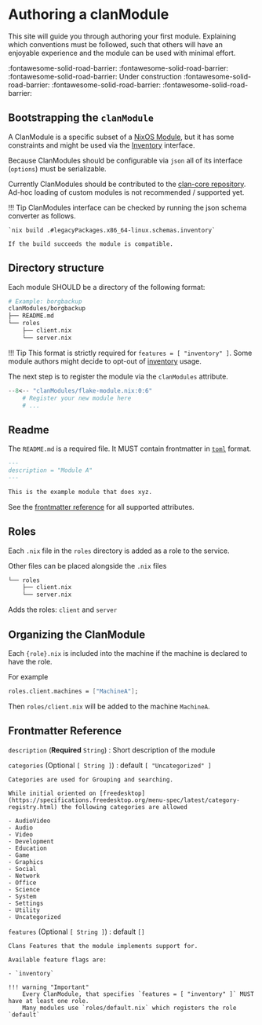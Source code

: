 # Authoring a clanModule

This site will guide you through authoring your first module. Explaining which conventions must be followed, such that others will have an enjoyable experience and the module can be used with minimal effort.

:fontawesome-solid-road-barrier: :fontawesome-solid-road-barrier: :fontawesome-solid-road-barrier:
Under construction
:fontawesome-solid-road-barrier: :fontawesome-solid-road-barrier: :fontawesome-solid-road-barrier:

## Bootstrapping the `clanModule`

A ClanModule is a specific subset of a [NixOS Module](https://nix.dev/tutorials/module-system/index.html), but it has some constraints and might be used via the [Inventory](../manual/inventory.md) interface.

Because ClanModules should be configurable via `json` all of its interface (`options`) must be serializable.

Currently ClanModules should be contributed to the [clan-core repository](https://git.clan.lol/clan/clan-core). Ad-hoc loading of custom modules is not recommended / supported yet.

!!! Tip
    ClanModules interface can be checked by running the json schema converter as follows.

    `nix build .#legacyPackages.x86_64-linux.schemas.inventory`

    If the build succeeds the module is compatible.

## Directory structure

Each module SHOULD be a directory of the following format:

```sh
# Example: borgbackup
clanModules/borgbackup
├── README.md
└── roles
    ├── client.nix
    └── server.nix
```

!!! Tip
    This format is strictly required for `features = [ "inventory" ]`.
    Some module authors might decide to opt-out of [inventory](../manual/inventory.md) usage.

The next step is to register the module via the `clanModules` attribute.

```nix title="clanModules/flake-module.nix"
--8<-- "clanModules/flake-module.nix:0:6"
    # Register your new module here
    # ...
```

## Readme

The `README.md` is a required file. It MUST contain frontmatter in [`toml`](https://toml.io) format.

```markdown
---
description = "Module A"
---

This is the example module that does xyz.
```

See the [frontmatter reference](#frontmatter-reference) for all supported attributes.

## Roles

Each `.nix` file in the `roles` directory is added as a role to the service.

Other files can be placed alongside the `.nix` files

```sh
└── roles
    ├── client.nix
    └── server.nix
```

Adds the roles: `client` and `server`

## Organizing the ClanModule

Each `{role}.nix` is included into the machine if the machine is declared to have the role.

For example

```nix
roles.client.machines = ["MachineA"];
```

Then `roles/client.nix` will be added to the machine `MachineA`.

## Frontmatter Reference

`description` (**Required** `String`)
:   Short description of the module

`categories` (Optional `[ String ]`)
:   default `[ "Uncategorized" ]`

    Categories are used for Grouping and searching.

    While initial oriented on [freedesktop](https://specifications.freedesktop.org/menu-spec/latest/category-registry.html) the following categories are allowed

    - AudioVideo
    - Audio
    - Video
    - Development
    - Education
    - Game
    - Graphics
    - Social
    - Network
    - Office
    - Science
    - System
    - Settings
    - Utility
    - Uncategorized

`features` (Optional `[ String ]`)
:   default `[]`

    Clans Features that the module implements support for.

    Available feature flags are:

    - `inventory`

    !!! warning "Important"
        Every ClanModule, that specifies `features = [ "inventory" ]` MUST have at least one role.
        Many modules use `roles/default.nix` which registers the role `default`
